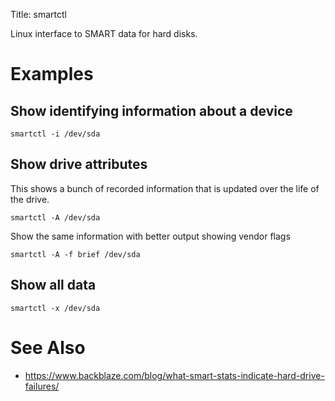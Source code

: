 Title: smartctl

Linux interface to SMART data for hard disks.

# Examples
## Show identifying information about a device

```
smartctl -i /dev/sda
```

## Show drive attributes

This shows a bunch of recorded information that is updated over the life of the drive.

```
smartctl -A /dev/sda
```

Show the same information with better output showing vendor flags

```
smartctl -A -f brief /dev/sda
```

## Show all data

```
smartctl -x /dev/sda
```

# See Also

- <https://www.backblaze.com/blog/what-smart-stats-indicate-hard-drive-failures/>

